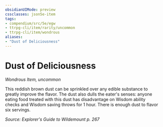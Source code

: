 ```yaml
---
obsidianUIMode: preview
cssclasses: json5e-item
tags:
- compendium/src/5e/egw
- ttrpg-cli/item/rarity/uncommon
- ttrpg-cli/item/wondrous
aliases: 
- "Dust of Deliciousness"
---
```

# Dust of Deliciousness
*Wondrous Item, uncommon*  


This reddish brown dust can be sprinkled over any edible substance to greatly improve the flavor. The dust also dulls the eater's senses: anyone eating food treated with this dust has disadvantage on Wisdom ability checks and Wisdom saving throws for 1 hour. There is enough dust to flavor six servings.

*Source: Explorer's Guide to Wildemount p. 267*